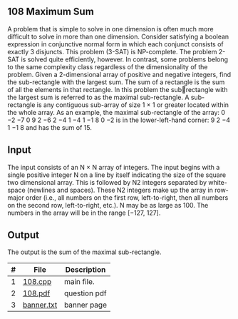 ## 108 Maximum Sum
A problem that is simple to solve in one dimension is often much more difficult to solve in more than
one dimension. Consider satisfying a boolean expression in conjunctive normal form in which each
conjunct consists of exactly 3 disjuncts. This problem (3-SAT) is NP-complete. The problem 2-SAT
is solved quite efficiently, however. In contrast, some problems belong to the same complexity class
regardless of the dimensionality of the problem.
Given a 2-dimensional array of positive and negative integers, find the sub-rectangle with the largest
sum. The sum of a rectangle is the sum of all the elements in that rectangle. In this problem the subrectangle with the largest sum is referred to as the maximal sub-rectangle.
A sub-rectangle is any contiguous sub-array of size 1 × 1 or greater located within the whole array.
As an example, the maximal sub-rectangle of the array:
0 −2 −7 0
9 2 −6 2 −4 1 −4 1 −1 8 0 −2
is in the lower-left-hand corner:
9 2
−4 1 −1 8
and has the sum of 15.
## Input
The input consists of an N × N array of integers.
The input begins with a single positive integer N on a line by itself indicating the size of the square
two dimensional array. This is followed by N2
integers separated by white-space (newlines and spaces).
These N2
integers make up the array in row-major order (i.e., all numbers on the first row, left-to-right,
then all numbers on the second row, left-to-right, etc.). N may be as large as 100. The numbers in the
array will be in the range [−127, 127].
## Output
The output is the sum of the maximal sub-rectangle.

|   #   | File                       | Description           |
| :---: | -------------------------- | --------------------- |
|   1   | [108.cpp](./108.cpp) | main file.            |
|   2   | [108.pdf](./108.pdf)   | question pdf          |
|   3   | [banner.txt](./banner.txt) | banner page           |